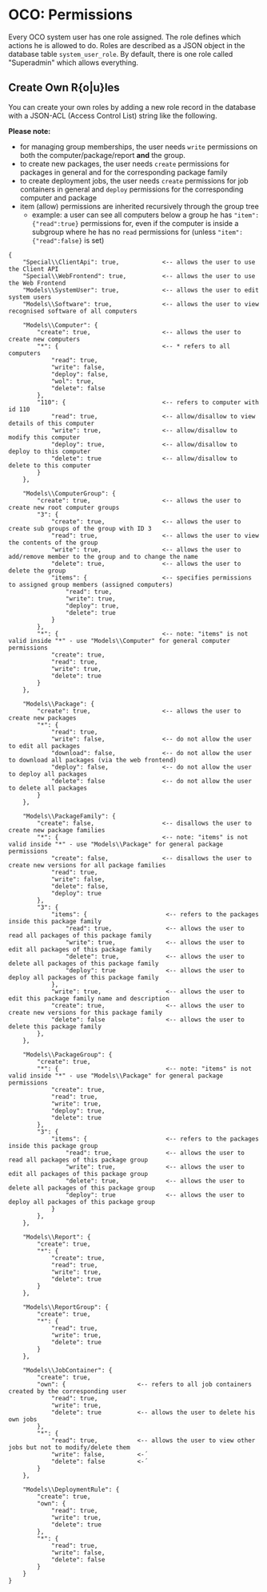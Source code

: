 # OCO: Permissions
Every OCO system user has one role assigned. The role defines which actions he is allowed to do. Roles are described as a JSON object in the database table `system_user_role`. By default, there is one role called "Superadmin" which allows everything.

## Create Own R{o|u}les
You can create your own roles by adding a new role record in the database with a JSON-ACL (Access Control List) string like the following.

**Please note:**
- for managing group memberships, the user needs `write` permissions on both the computer/package/report **and** the group.
- to create new packages, the user needs `create` permissions for packages in general and for the corresponding package family
- to create deployment jobs, the user needs `create` permissions for job containers in general and `deploy` permissions for the corresponding computer and package
- item (allow) permissions are inherited recursively through the group tree
  - example: a user can see all computers below a group he has `"item":{"read":true}` permissions for, even if the computer is inside a subgroup where he has no `read` permissions for (unless `"item":{"read":false}` is set)

```
{
    "Special\\ClientApi": true,            <-- allows the user to use the Client API
    "Special\\WebFrontend": true,          <-- allows the user to use the Web Frontend
    "Models\\SystemUser": true,            <-- allows the user to edit system users
    "Models\\Software": true,              <-- allows the user to view recognised software of all computers

    "Models\\Computer": {
        "create": true,                    <-- allows the user to create new computers
        "*": {                             <-- * refers to all computers
            "read": true,
            "write": false,
            "deploy": false,
            "wol": true,
            "delete": false
        },
        "110": {                           <-- refers to computer with id 110
            "read": true,                  <-- allow/disallow to view details of this computer
            "write": true,                 <-- allow/disallow to modify this computer
            "deploy": true,                <-- allow/disallow to deploy to this computer
            "delete": true                 <-- allow/disallow to delete to this computer
        }
    },

    "Models\\ComputerGroup": {
        "create": true,                    <-- allows the user to create new root computer groups
        "3": {
            "create": true,                <-- allows the user to create sub groups of the group with ID 3
            "read": true,                  <-- allows the user to view the contents of the group
            "write": true,                 <-- allows the user to add/remove member to the group and to change the name
            "delete": true,                <-- allows the user to delete the group
            "items": {                     <-- specifies permissions to assigned group members (assigned computers)
                "read": true,
                "write": true,
                "deploy": true,
                "delete": true
            }
        },
        "*": {                             <-- note: "items" is not valid inside "*" - use "Models\\Computer" for general computer permissions
            "create": true,
            "read": true,
            "write": true,
            "delete": true
        }
    },

    "Models\\Package": {
        "create": true,                    <-- allows the user to create new packages
        "*": {
            "read": true,
            "write": false,                <-- do not allow the user to edit all packages
            "download": false,             <-- do not allow the user to download all packages (via the web frontend)
            "deploy": false,               <-- do not allow the user to deploy all packages
            "delete": false                <-- do not allow the user to delete all packages
        }
    },

    "Models\\PackageFamily": {
        "create": false,                   <-- disallows the user to create new package families
        "*": {                             <-- note: "items" is not valid inside "*" - use "Models\\Package" for general package permissions
            "create": false,               <-- disallows the user to create new versions for all package families
            "read": true,
            "write": false,
            "delete": false,
            "deploy": true
        },
        "3": {
            "items": {                      <-- refers to the packages inside this package family
                "read": true,               <-- allows the user to read all packages of this package family
                "write": true,              <-- allows the user to edit all packages of this package family
                "delete": true,             <-- allows the user to delete all packages of this package family
                "deploy": true              <-- allows the user to deploy all packages of this package family
            },
            "write": true,                  <-- allows the user to edit this package family name and description
            "create": true,                 <-- allows the user to create new versions for this package family
            "delete": false                 <-- allows the user to delete this package family
        },
    },

    "Models\\PackageGroup": {
        "create": true,
        "*": {                              <-- note: "items" is not valid inside "*" - use "Models\\Package" for general package permissions
            "create": true,
            "read": true,
            "write": true,
            "deploy": true,
            "delete": true
        },
        "3": {
            "items": {                      <-- refers to the packages inside this package group
                "read": true,               <-- allows the user to read all packages of this package group
                "write": true,              <-- allows the user to edit all packages of this package group
                "delete": true,             <-- allows the user to delete all packages of this package group
                "deploy": true              <-- allows the user to deploy all packages of this package group
            }
        },
    },

    "Models\\Report": {
        "create": true,
        "*": {
            "create": true,
            "read": true,
            "write": true,
            "delete": true
        }
    },

    "Models\\ReportGroup": {
        "create": true,
        "*": {
            "read": true,
            "write": true,
            "delete": true
        }
    },

    "Models\\JobContainer": {
        "create": true,
        "own": {                    <-- refers to all job containers created by the corresponding user
            "read": true,
            "write": true,
            "delete": true          <-- allows the user to delete his own jobs
        },
        "*": {
            "read": true,           <-- allows the user to view other jobs but not to modify/delete them
            "write": false,         <-´
            "delete": false         <-´
        }
    },

    "Models\\DeploymentRule": {
        "create": true,
        "own": {
            "read": true,
            "write": true,
            "delete": true
        },
        "*": {
            "read": true,
            "write": false,
            "delete": false
        }
    }
}
```
